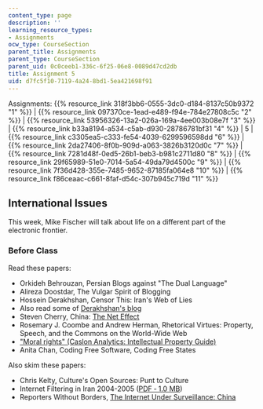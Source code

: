 ```yaml
---
content_type: page
description: ''
learning_resource_types:
- Assignments
ocw_type: CourseSection
parent_title: Assignments
parent_type: CourseSection
parent_uid: 0c0ceeb1-336c-6f25-06e8-0089d47cd2db
title: Assignment 5
uid: d7fc5f10-7119-4a24-8bd1-5ea421698f91
---
```


Assignments: {{% resource_link 318f3bb6-0555-3dc0-d184-8137c50b9372 "1" %}} | {{% resource_link 097370ce-1ead-e489-f94e-784e27808c5c "2" %}} | {{% resource_link 53956326-13a2-026a-169a-4ee003b08e7f "3" %}} | {{% resource_link b33a8194-a534-c5ab-d930-28786781bf31 "4" %}} | 5 | {{% resource_link c3305ea5-c333-fe54-4039-6299596598dd "6" %}} | {{% resource_link 2da27406-8f0b-909d-a063-3826b3120d0c "7" %}} | {{% resource_link 7281d48f-0ed5-26b1-beb3-b981c2711d80 "8" %}} | {{% resource_link 29f65989-51e0-7014-5a54-49da79d4500c "9" %}} | {{% resource_link 7f36d428-355e-7485-9652-87185fa064e8 "10" %}} | {{% resource_link f86ceaac-c661-8faf-d54c-307b945c719d "11" %}}

International Issues
--------------------

This week, Mike Fischer will talk about life on a different part of the electronic frontier.

### Before Class

Read these papers:

*   Orkideh Behrouzan, Persian Blogs against "The Dual Language"
*   Alireza Doostdar, The Vulgar Spirit of Blogging
*   Hossein Derakhshan, Censor This: Iran's Web of Lies
*   Also read some of [Derakhshan's blog](http://www.nartv.org/2007/08/13/censored-in-iran-deleted-in-usa/)
*   Steven Cherry, China: [The Net Effect](https://spectrum.ieee.org/computing/networks/the-net-effect)
*   Rosemary J. Coombe and Andrew Herman, Rhetorical Virtues: Property, Speech, and the Commons on the World-Wide Web
*   ["Moral rights" (Caslon Analytics: Intellectual Property Guide)](http://apo.org.au/node/19050)
*   Anita Chan, Coding Free Software, Coding Free States

Also skim these papers:

*   Chris Kelty, Culture's Open Sources: Punt to Culture
*   Internet Filtering in Iran 2004-2005 ([PDF ‑ 1.0 MB](http://opennet.net/sites/opennet.net/files/ONI_Country_Study_Iran.pdf))
*   Reporters Without Borders, [The Internet Under Surveillance: China](https://rsf.org/en/news/china)